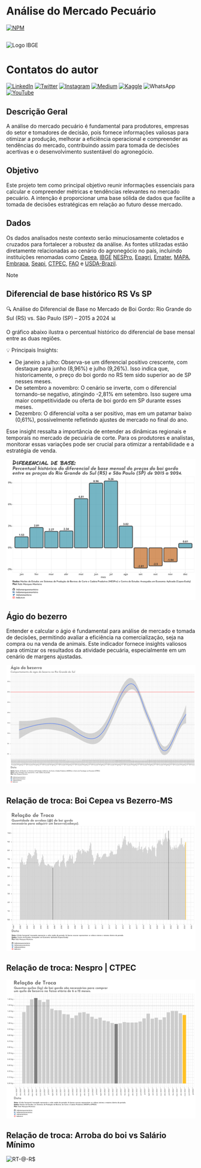# Análise do Mercado Pecuário

[![NPM](https://img.shields.io/npm/l/react)](https://github.com/italomarquesmonteiro/MercadoPecuario/blob/main/LICENSE)

##

<img style="width:600px; height:250px;" src=".github\.vscode\Graph index\Logo-MercadoPecuario.PNG" alt="Logo IBGE">

# Contatos do autor

[![LinkedIn](https://img.shields.io/badge/LinkedIn-0077B5?style=for-the-badge&logo=linkedin&logoColor=white)](https://www.linkedin.com/in/italomarquesmonteiro/)
[![Twitter](https://img.shields.io/badge/X-%23000000.svg?style=for-the-badge&logo=X&logoColor=white)](https://twitter.com/italommonteiro)
[![Instagram](https://img.shields.io/badge/Instagram-E4405F?style=for-the-badge&logo=instagram&logoColor=white)](https://instagram.com/italo.m.m)
[![Medium](https://img.shields.io/badge/Medium-12100E?style=for-the-badge&logo=medium&logoColor=white)](https://medium.com/@italomarquesmonteiro)
[![Kaggle](https://img.shields.io/badge/Kaggle-035a7d?style=for-the-badge&logo=kaggle&logoColor=white)](https://www.kaggle.com/talomarquesmonteiro)
![WhatsApp](https://img.shields.io/badge/WhatsApp-25D366?style=for-the-badge&logo=whatsapp&logoColor=white)
[![YouTube](https://img.shields.io/badge/YouTube-FF0000?style=for-the-badge&logo=youtube&logoColor=white)](https://www.youtube.com/channel/UCB_lseG8dAbdjuemJv-nHXw)

## Descrição Geral

A análise do mercado pecuário é fundamental para produtores, empresas do setor e tomadores de decisão, pois fornece informações valiosas para otimizar a produção, melhorar a eficiência operacional e compreender as tendências do mercado, contribuindo assim para tomada de decisões acertivas e o desenvolvimento sustentável do agronegócio.


## Objetivo

Este projeto tem como principal objetivo reunir informações essenciais para calcular e compreender métricas e tendências relevantes no mercado pecuário. A intenção é proporcionar uma base sólida de dados que facilite a tomada de decisões estratégicas em relação ao futuro desse mercado.


## Dados

Os dados analisados neste contexto serão minuciosamente coletados e cruzados para fortalecer a robustez da análise. As fontes utilizadas estão diretamente relacionadas ao cenário do agronegócio no país, incluindo instituições renomadas como [Cepea](https://www.cepea.esalq.usp.br/br), [IBGE](https://www.ibge.gov.br/) [NESPro](https://www.ufrgs.br/nespro/), [Epagri](https://cepa.epagri.sc.gov.br/), [Emater](https://www.emater.tche.br/site/index.php), [MAPA](https://www.gov.br/agricultura/pt-br), [Embrapa](https://www.embrapa.br/), [Seapi](https://www.agricultura.rs.gov.br/inicial), [CTPEC](https://www.ctpecunipampa.com.br/), [FAO](https://www.fao.org/home/en/) e [USDA-Brazil](https://usdabrazil.org.br/).

> [!NOTE]
> 

## Diferencial de base histórico RS Vs SP

🔍 Análise do Diferencial de Base no Mercado de Boi Gordo: Rio Grande do Sul (RS) vs. São Paulo (SP) – 2015 a 2024 📊

O gráfico abaixo ilustra o percentual histórico do diferencial de base mensal entre as duas regiões.

💡 Principais Insights:

- De janeiro a julho: Observa-se um diferencial positivo crescente, com destaque para junho (8,96%) e julho (9,26%). Isso indica que, historicamente, o preço do boi gordo no RS tem sido superior ao de SP nesses meses.
- De setembro a novembro: O cenário se inverte, com o diferencial tornando-se negativo, atingindo -2,81% em setembro. Isso sugere uma maior competitividade ou oferta de boi gordo em SP durante esses meses.
- Dezembro: O diferencial volta a ser positivo, mas em um patamar baixo (0,61%), possivelmente refletindo ajustes de mercado no final do ano.

Esse insight ressalta a importância de entender as dinâmicas regionais e temporais no mercado de pecuária de corte. Para os produtores e analistas, monitorar essas variações pode ser crucial para otimizar a rentabilidade e a estratégia de venda.

<img style="width:px; height:px;" src=".github\.vscode\Graph index\Diferencial de base.PNG" alt="RThist-RS-SP">

## Ágio do bezerro

Entender e calcular o ágio é fundamental para análise de mercado e tomada de decisões, permitindo avaliar a eficiência na comercialização, seja na compra ou na venda de animais. Este indicador fornece insights valiosos para otimizar os resultados da atividade pecuária, especialmente em um cenário de margens ajustadas.

<img style="width:px; height:px;" src=".github\.vscode\Graph index\AgioBezerro.png" alt="Ágio Bezerro">

## Relação de troca: Boi Cepea vs Bezerro-MS

<img style="width:px; height:px;" src=".github\.vscode\Graph index\RT-Cepea.png" alt="Ágio Bezerro">

## Relação de troca: Nespro | CTPEC

<img style="width:px; height:px;" src=".github\.vscode\Graph index\RT-Nespro.png" alt="Ágio Bezerro">

## Relação de troca: Arroba do boi vs Salário Mínimo

<img style="width:px; height:px;" src=".github\.vscode\Graph index\RT-Arroba-Salário.png" alt="RT-@-R$">